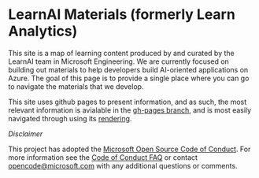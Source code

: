 # LearnAI Materials (formerly Learn Analytics)

This site is a map of learning content produced by and curated by the LearnAI team in Microsoft Engineering. We are currently focused on building out materials to help developers build AI-oriented applications on Azure. The goal of this page is to provide
a single place where you can go to navigate the materials that we develop. 

This site uses github pages to present information, and as such, the most relevant information is avialable in the [gh-pages branch][gh-pages], and is most easily navigated through using its [rendering][learnai-site].

*Disclaimer*

This project has adopted the [Microsoft Open Source Code of Conduct](https://opensource.microsoft.com/codeofconduct/). For more information see the [Code of Conduct FAQ](https://opensource.microsoft.com/codeofconduct/faq/) or contact [opencode@microsoft.com](mailto:opencode@microsoft.com) with any additional questions or comments.

[gh-pages]: https://github.com/Azure/learnAnalytics-public/tree/gh-pages
[learnai-site]: https://azure.github.io/learnAnalytics-public/
